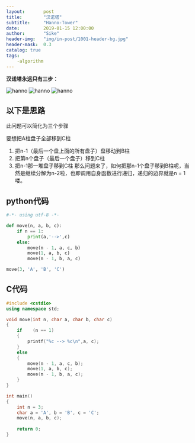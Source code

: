 ```yaml
---
layout:       post
title:        "汉诺塔"
subtitle:     "Hanno-Tower"
date:         2019-01-15 12:00:00
author:       "Sike"
header-img:   "img/in-post/1001-header-bg.jpg"
header-mask:  0.3
catalog: true
tags:
    -algorithm
---
```


**汉诺塔永远只有三步：**

![hanno](https://pic4.zhimg.com/80/v2-4d14e3c3e893135a9d26fdf11984b493_hd.png)
![hanno](https://pic1.zhimg.com/80/v2-7a2c13480cf2c9ab79aa490df4a642ac_hd.png)
![hanno](https://pic4.zhimg.com/80/v2-fc54c46260c35a0e894a26f74b1735af_hd.png)

## 以下是思路
此问题可以简化为三个步骤 

要想把A柱盘子全部移到C柱

1. 把n-1（最后一个盘上面的所有盘子）盘移动到B柱 
2. 把第n个盘子（最后一个盘子）移到C柱
3. 把n-1那一堆盘子移到C柱 那么问题来了，如何把那n-1个盘子移到B柱呢，当然是继续分解为n-2啦，也即调用自身函数进行递归，递归的边界就是n = 1喽。

## python代码
```python
#-*- using utf-8 -*-

def move(n, a, b, c):
	if n == 1:
		print(a,'-->',c)
	else:
		move(n - 1, a, c, b)
		move(1, a, b, c)
		move(n - 1, b, a, c)

move(3, 'A', 'B', 'C')
```
## C代码
```c++
#include <cstdio>
using namespace std;

void move(int n, char a, char b, char c)
{
	if    (n == 1)
	{
		printf("%c --> %c\n",a, c);
	}
	else
	{
		move(n - 1, a, c, b);
		move(1, a, b, c);
		move(n - 1, b, a, c);
	}
}

int main()
{
	int n = 3;
	char a = 'A', b = 'B', c = 'C';
	move(n, a, b, c);
	
	return 0;
}

```
